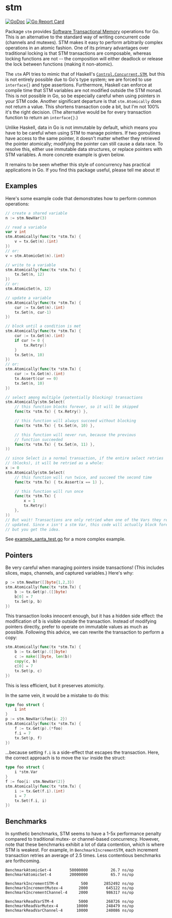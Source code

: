 # stm

[![GoDoc](https://godoc.org/github.com/lukechampine/stm?status.svg)](https://godoc.org/github.com/lukechampine/stm) [![Go Report Card](https://goreportcard.com/badge/github.com/lukechampine/stm)](https://goreportcard.com/report/github.com/lukechampine/stm)

Package `stm` provides [Software Transactional Memory](https://en.wikipedia.org/wiki/Software_transactional_memory) operations for Go. This is
an alternative to the standard way of writing concurrent code (channels and
mutexes). STM makes it easy to perform arbitrarily complex operations in an
atomic fashion. One of its primary advantages over traditional locking is that
STM transactions are composable, whereas locking functions are not -- the
composition will either deadlock or release the lock between functions (making
it non-atomic).

The `stm` API tries to mimic that of Haskell's [`Control.Concurrent.STM`](https://hackage.haskell.org/package/stm-2.4.4.1/docs/Control-Concurrent-STM.html), but
this is not entirely possible due to Go's type system; we are forced to use
`interface{}` and type assertions. Furthermore, Haskell can enforce at compile
time that STM variables are not modified outside the STM monad. This is not
possible in Go, so be especially careful when using pointers in your STM code.
Another significant departure is that `stm.Atomically` does not return a value.
This shortens transaction code a bit, but I'm not 100% it's the right decision.
(The alternative would be for every transaction function to return an `interface{}`.)

Unlike Haskell, data in Go is not immutable by default, which means you have
to be careful when using STM to manage pointers. If two goroutines have access
to the same pointer, it doesn't matter whether they retrieved the pointer
atomically; modifying the pointer can still cause a data race. To resolve
this, either use immutable data structures, or replace pointers with STM
variables. A more concrete example is given below.

It remains to be seen whether this style of concurrency has practical
applications in Go. If you find this package useful, please tell me about it!

## Examples

Here's some example code that demonstrates how to perform common operations:

```go
// create a shared variable
n := stm.NewVar(3)

// read a variable
var v int
stm.Atomically(func(tx *stm.Tx) {
	v = tx.Get(n).(int)
})
// or:
v = stm.AtomicGet(n).(int)

// write to a variable
stm.Atomically(func(tx *stm.Tx) {
	tx.Set(n, 12)
})
// or:
stm.AtomicSet(n, 12)

// update a variable
stm.Atomically(func(tx *stm.Tx) {
	cur := tx.Get(n).(int)
	tx.Set(n, cur-1)
})

// block until a condition is met
stm.Atomically(func(tx *stm.Tx) {
	cur := tx.Get(n).(int)
	if cur != 0 {
		tx.Retry()
	}
	tx.Set(n, 10)
})
// or:
stm.Atomically(func(tx *stm.Tx) {
	cur := tx.Get(n).(int)
	tx.Assert(cur == 0)
	tx.Set(n, 10)
})

// select among multiple (potentially blocking) transactions
stm.Atomically(stm.Select(
	// this function blocks forever, so it will be skipped
	func(tx *stm.Tx) { tx.Retry() },

	// this function will always succeed without blocking
	func(tx *stm.Tx) { tx.Set(n, 10) },

	// this function will never run, because the previous
	// function succeeded
	func(tx *stm.Tx) { tx.Set(n, 11) },
))

// since Select is a normal transaction, if the entire select retries
// (blocks), it will be retried as a whole:
x := 0
stm.Atomically(stm.Select(
	// this function will run twice, and succeed the second time
	func(tx *stm.Tx) { tx.Assert(x == 1) },

	// this function will run once
	func(tx *stm.Tx) {
		x = 1
		tx.Retry()
	},
))
// But wait! Transactions are only retried when one of the Vars they read is
// updated. Since x isn't a stm Var, this code will actually block forever --
// but you get the idea.
```

See [example_santa_test.go](example_santa_test.go) for a more complex example.

## Pointers

Be very careful when managing pointers inside transactions! (This includes
slices, maps, channels, and captured variables.) Here's why:

```go
p := stm.NewVar([]byte{1,2,3})
stm.Atomically(func(tx *stm.Tx) {
	b := tx.Get(p).([]byte)
	b[0] = 7
	tx.Set(p, b)
})
```

This transaction looks innocent enough, but it has a hidden side effect: the
modification of b is visible outside the transaction. Instead of modifying
pointers directly, prefer to operate on immutable values as much as possible.
Following this advice, we can rewrite the transaction to perform a copy:

```go
stm.Atomically(func(tx *stm.Tx) {
	b := tx.Get(p).([]byte)
	c := make([]byte, len(b))
	copy(c, b)
	c[0] = 7
	tx.Set(p, c)
})
```

This is less efficient, but it preserves atomicity.

In the same vein, it would be a mistake to do this:

```go
type foo struct {
	i int
}
p := stm.NewVar(&foo{i: 2})
stm.Atomically(func(tx *stm.Tx) {
	f := tx.Get(p).(*foo)
	f.i = 7
	tx.Set(p, f)
})
```

...because setting `f.i` is a side-effect that escapes the transaction. Here,
the correct approach is to move the `Var` inside the struct:

```go
type foo struct {
	i *stm.Var
}
f := foo{i: stm.NewVar(2)}
stm.Atomically(func(tx *stm.Tx) {
	i := tx.Get(f.i).(int)
	i = 7
	tx.Set(f.i, i)
})
```

## Benchmarks

In synthetic benchmarks, STM seems to have a 1-5x performance penalty compared
to traditional mutex- or channel-based concurrency. However, note that these
benchmarks exhibit a lot of data contention, which is where STM is weakest.
For example, in `BenchmarkIncrementSTM`, each increment transaction retries an
average of 2.5 times. Less contentious benchmarks are forthcoming.

```
BenchmarkAtomicGet-4       	50000000	      26.7 ns/op
BenchmarkAtomicSet-4       	20000000	      65.7 ns/op

BenchmarkIncrementSTM-4    	     500	   2852492 ns/op
BenchmarkIncrementMutex-4  	    2000	    645122 ns/op
BenchmarkIncrementChannel-4	    2000	    986317 ns/op

BenchmarkReadVarSTM-4      	    5000	    268726 ns/op
BenchmarkReadVarMutex-4    	   10000	    248479 ns/op
BenchmarkReadVarChannel-4  	   10000	    240086 ns/op

```